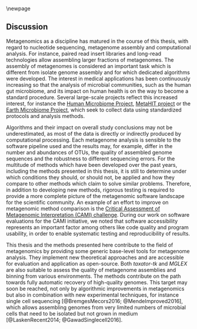 \newpage

## Discussion

Metagenomics as a discipline has matured in the course of this thesis, with regard to nucleotide sequencing, metagenome assembly and computational analysis. For instance, paired read insert libraries and long-read technologies allow assembling larger fractions of metagenomes. The assembly of metagenomes is considered an important task which is different from isolate genome assembly and for which dedicated algorithms were developed. The interest in medical applications has been continuously increasing so that the analysis of microbial communities, such as the human gut microbiome, and its impact on human health is on the way to become a standard procedure. Several large-scale projects reflect this increased interest, for instance the [Human Microbiome Project](http://hmpdacc.org/), [MetaHIT project](http://www.metahit.eu/) or the [Earth Microbiome Project](http://www.earthmicrobiome.org/), which seek to collect data using standardized protocols and analysis methods.

Algorithms and their impact on overall study conclusions may not be underestimated, as most of the data is directly or indirectly produced by computational processing. Each metagenome analysis is sensible to the software pipeline used and the results may, for example, differ in the number and abundances of OTUs, the quality of assembled genome sequences and the robustness to different sequencing errors. For the multitude of methods which have been developed over the past years, including the methods presented in this thesis, it is still to determine under which conditions they should, or should not, be applied and how they compare to other methods which claim to solve similar problems. Therefore, in addition to developing new methods, rigorous testing is required to provide a more complete picture of the metagenomic software landscape for the scientific community. An example of an effort to improve on metagenomic method comparison is the [Critical Assessment of Metagenomic Interpretation (CAMI) challenge](http://cami-challenge.org/). During our work on software evaluations for the CAMI initiative, we noted that software accessibility represents an important factor among others like code quality and program usability, in order to enable systematic testing and reproducibility of results.

This thesis and the methods presented here contribute to the field of metagenomics by providing some generic base-level tools for metagenome analysis. They implement new theoretical approaches and are accessible for evaluation and application as open-source. Both *taxator-tk* and *MGLEX* are also suitable to assess the quality of metagenome assemblies and binning from various environments. The methods contribute on the path towards fully automatic recovery of high-quality genomes. This target may soon be reached, not only by algorithmic improvements in metagenomics but also in combination with new experimental techniques, for instance single cell sequencing [@BremgesMecors2016; @MendeImproved2016], which allows assembling genomes from very limited numbers of microbial cells that need to be isolated but not grown in medium [@LaskenRecent2014; @GawadSinglecell2016].
